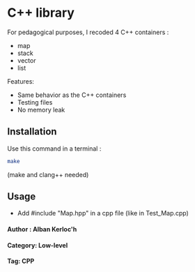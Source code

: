 # C++ library

For pedagogical purposes, I recoded 4 C++ containers :
- map
- stack
- vector
- list

Features:
- Same behavior as the C++ containers
- Testing files
- No memory leak

## Installation

Use this command in a terminal : 

```bash
make
```

(make and clang++ needed)

## Usage

- Add #include "Map.hpp" in a cpp file (like in Test_Map.cpp)


#### Author : Alban Kerloc'h
#### Category: Low-level
#### Tag: CPP
